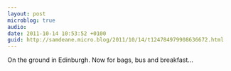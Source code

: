 ```yaml
---
layout: post
microblog: true
audio: 
date: 2011-10-14 10:53:52 +0100
guid: http://samdeane.micro.blog/2011/10/14/t124784979908636672.html
---
```

On the ground in Edinburgh. Now for bags, bus and breakfast...
